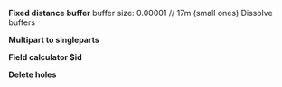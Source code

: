 **Fixed distance buffer**
buffer size: 0.00001 // 17m (small ones)
Dissolve buffers

**Multipart to singleparts**

**Field calculator $id**

**Delete holes**